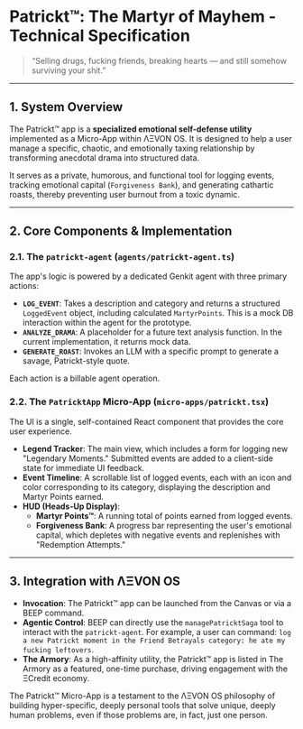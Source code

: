 # Patrickt™: The Martyr of Mayhem - Technical Specification

> “Selling drugs, fucking friends, breaking hearts — and still somehow surviving your shit.”

---

## 1. System Overview

The Patrickt™ app is a **specialized emotional self-defense utility** implemented as a Micro-App within ΛΞVON OS. It is designed to help a user manage a specific, chaotic, and emotionally taxing relationship by transforming anecdotal drama into structured data.

It serves as a private, humorous, and functional tool for logging events, tracking emotional capital (`Forgiveness Bank`), and generating cathartic roasts, thereby preventing user burnout from a toxic dynamic.

---

## 2. Core Components & Implementation

### 2.1. The `patrickt-agent` (`agents/patrickt-agent.ts`)
The app's logic is powered by a dedicated Genkit agent with three primary actions:
- **`LOG_EVENT`**: Takes a description and category and returns a structured `LoggedEvent` object, including calculated `MartyrPoints`. This is a mock DB interaction within the agent for the prototype.
- **`ANALYZE_DRAMA`**: A placeholder for a future text analysis function. In the current implementation, it returns mock data.
- **`GENERATE_ROAST`**: Invokes an LLM with a specific prompt to generate a savage, Patrickt-style quote.

Each action is a billable agent operation.

### 2.2. The `PatricktApp` Micro-App (`micro-apps/patrickt.tsx`)
The UI is a single, self-contained React component that provides the core user experience.
- **Legend Tracker**: The main view, which includes a form for logging new "Legendary Moments." Submitted events are added to a client-side state for immediate UI feedback.
- **Event Timeline**: A scrollable list of logged events, each with an icon and color corresponding to its category, displaying the description and Martyr Points earned.
- **HUD (Heads-Up Display)**:
  - **Martyr Points™**: A running total of points earned from logged events.
  - **Forgiveness Bank**: A progress bar representing the user's emotional capital, which depletes with negative events and replenishes with "Redemption Attempts."

---

## 3. Integration with ΛΞVON OS

- **Invocation**: The Patrickt™ app can be launched from the Canvas or via a BEEP command.
- **Agentic Control**: BEEP can directly use the `managePatricktSaga` tool to interact with the `patrickt-agent`. For example, a user can command: `log a new Patrickt moment in the Friend Betrayals category: he ate my fucking leftovers`.
- **The Armory**: As a high-affinity utility, the Patrickt™ app is listed in The Armory as a featured, one-time purchase, driving engagement with the ΞCredit economy.

The Patrickt™ Micro-App is a testament to the ΛΞVON OS philosophy of building hyper-specific, deeply personal tools that solve unique, deeply human problems, even if those problems are, in fact, just one person.
